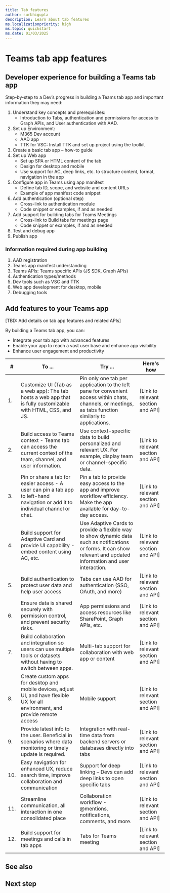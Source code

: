 ```yaml
---
title: Tab features
author: surbhigupta
description: Learn about tab features
ms.localizationpriority: high
ms.topic: quickstart
ms.date: 01/03/2025
---
```


# Teams tab app features

## Developer experience for building a Teams tab app

Step-by-step to a Dev’s progress in building a Teams tab app and important information they may need:

1. Understand key concepts and prerequisites:
    - Introduction to Tabs, authentication and permissions for access to Graph APIs, and User authentication with AAD.
2. Set up Environment:
    - M365 Dev account
    - AAD app
    - TTK for VSC: Install TTK and set up project using the toolkit
3. Create a basic tab app – how-to guide
4. Set up Web app
    - Set up SPA or HTML content of the tab
    - Design for desktop and mobile
    - Use support for AC, deep links, etc. to structure content, format, navigation in the app
5. Configure app in Teams using app manifest
    - Define tab ID, scope, and website and content URLs
    - Example of app manifest code snippet
6. Add authentication (optional step)
    - Cross-link to authentication module
    - Code snippet or examples, if and as needed
7. Add support for building tabs for Teams Meetings
    - Cross-link to Build tabs for meetings page
    - Code snippet or examples, if and as needed
8. Test and debug app
9. Publish app

### Information required during app building

1. AAD registration
2. Teams app manifest understanding
3. Teams APIs: Teams specific APIs (JS SDK, Graph APIs)
4. Authentication types/methods
5. Dev tools such as VSC and TTK
6. Web app development for desktop, mobile
7. Debugging tools

## Add features to your Teams app

[TBD: Add details on tab app features and related APIs]

By building a Teams tab app, you can:

- Integrate your tab app with advanced features
- Enable your app to reach a vast user base and enhance app visibility
- Enhance user engagement and productivity

| # | To ... | Try ... | Here's how |
| --- | --- | --- | --- |
| 1. | Customize UI (Tab as a web app): The tab hosts a web app that is fully customizable with HTML, CSS, and JS. | Pin only one tab per application to the left pane for convenient access within chats, channels, or meetings, as tabs function similarly to applications. | [Link to relevant section and API] |
| 2. | Build access to Teams context - Teams tab can access the current context of the team, channel, and user information. | Use context-specific data to build personalized and relevant UX. For example, display team or channel-specific data. | [Link to relevant section and API] |
| 3. | Pin or share a tab for easier access - A user can pin a tab app to left-hand navigation or add it to individual channel or chat. | Pin a tab to provide easy access to the app and improve workflow efficiency. Make the app available for day-to-day access. | [Link to relevant section and API] |
| 4. | Build support for Adaptive Card and provide UI capability - embed content using AC, etc. | Use Adaptive Cards to provide a flexible way to show dynamic data such as notifications or forms.  It can show relevant and updated information and user interaction. | [Link to relevant section and API] |
| 5. | Build authentication to protect user data and help user access | Tabs can use AAD for authentication (SSO, OAuth, and more) | [Link to relevant section and API] |
| 6. | Ensure data is shared securely with permission control, and prevent security risks. | App permissions and access resources like SharePoint, Graph APIs, etc. | [Link to relevant section and API] |
| 7. | Build collaboration and integration so users can use multiple tools or datasets without having to switch between apps. | Multi-tab support for collaboration with web app or content | [Link to relevant section and API] |
| 8. | Create custom apps for desktop and mobile devices, adjust UI, and have flexible UX for all environment, and provide remote access | Mobile support | [Link to relevant section and API] |
| 9. | Provide latest info to the user. Beneficial in scenarios where data monitoring or timely update is required. | Integration with real-time data from backend servers or databases directly into tabs | [Link to relevant section and API] |
| 10. | Easy navigation for enhanced UX, reduce search time, improve collaboration and communication | Support for deep linking – Devs can add deep links to open specific tabs | [Link to relevant section and API] |
| 11. | Streamline communication, all interaction in one consolidated place | Collaboration workflow - @mentions, notifications, comments, and more. | [Link to relevant section and API] |
| 12. | Build support for meetings and calls in tab apps | Tabs for Teams meeting | [Link to relevant section and API] |

## See also

## Next step
